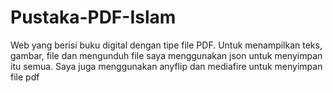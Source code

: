 # Pustaka-PDF-Islam
Web yang berisi buku digital dengan tipe file PDF. Untuk menampilkan teks, gambar, file dan mengunduh file saya menggunakan json untuk menyimpan itu semua. Saya juga menggunakan anyflip dan mediafire untuk menyimpan file pdf     
